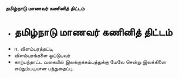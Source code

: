 **தமிழ்நாடு மாணவர் கணினித் திட்டம்**
- # தமிழ்நாடு மாணவர் கணினித் திட்டம்
- n. விளம்பரத்தட்டி
- விளம்பரங்களை ஒட்டுபவர்
- காற்பந்தாட்ட வகையில் இலக்குக்கம்பத்துக்கு மேலே சென்று இலக்கினை எய்தும்படியான பந்துதைப்பு.

